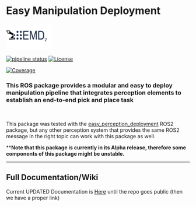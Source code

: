 # Easy Manipulation Deployment 

<img src="./docs/sphinx/source/images/logo.png"  width="25%" height="25%">

[![pipeline status](https://gitlab.com/ROSI-AP/rosi-ap_rect/easy_manipulation_deployment/badges/glenn_devel/pipeline.svg)](https://gitlab.com/ROSI-AP/rosi-ap_rect/easy_manipulation_deployment/commits/glenn_devel) [![License](https://img.shields.io/badge/License-Apache%202.0-blue.svg)](https://opensource.org/licenses/Apache-2.0) 

[![Coverage](https://codecov.io/gl/ROSI-AP:rosi-ap_rect/easy_manipulation_deployment/branch/glenn_devel/graphs/badge.svg)](https://codecov.io/gl/ROSI-AP:rosi-ap_rect/easy_manipulation_deployment/branch/glenn_devel)

### This ROS package provides a modular and easy to deploy manipulation pipeline that integrates perception elements to establish an end-to-end pick and place task
<br>

This package was tested with the [easy_perception_deployment](https://github.com/ros-industrial/easy_perception_deployment) ROS2 package, but any other perception system that provides the same ROS2 message in the right topic can work with this package as well. 

****Note that this package is currently in its Alpha release, therefore some components of this package might be unstable.**

---
## Full Documentation/Wiki

Current UPDATED Documentation is [Here](https://gitlab.com/gtan039/emd_docs) until the repo goes public (then we have a proper link)

<!--[Check out the full documentation here](https://easy-manipulation-deployment.readthedocs.io/en/latest/index.html)-->



